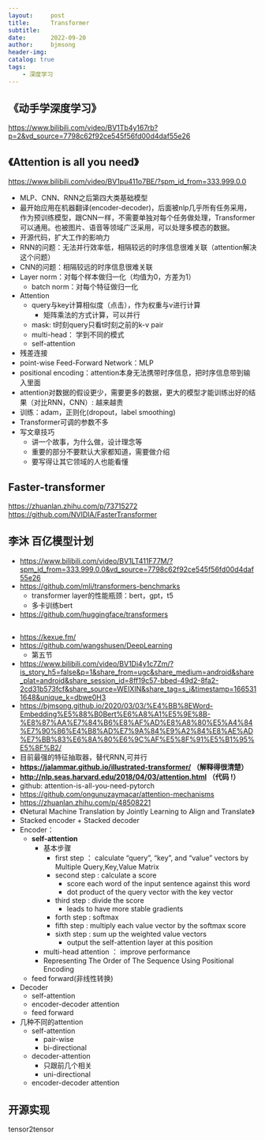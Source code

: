 ```yaml
---
layout:     post
title:      Transformer
subtitle:   
date:       2022-09-20
author:     bjmsong
header-img: 
catalog: true
tags:
    - 深度学习
---
```

## 《动手学深度学习》
https://www.bilibili.com/video/BV1Tb4y167rb?p=2&vd_source=7798c62f92ce545f56fd00d4daf55e26

## 《Attention is all you need》
https://www.bilibili.com/video/BV1pu411o7BE/?spm_id_from=333.999.0.0
- MLP、CNN、RNN之后第四大类基础模型
- 最开始应用在机器翻译(encoder-decoder)，后面被nlp几乎所有任务采用，作为预训练模型，跟CNN一样，不需要单独对每个任务做处理，Transformer可以通用。也被图片、语音等领域广泛采用，可以处理多模态的数据。
- 开源代码，扩大工作的影响力
- RNN的问题：无法并行效率低，相隔较远的时序信息很难关联（attention解决这个问题）
- CNN的问题：相隔较远的时序信息很难关联
- Layer norm：对每个样本做归一化（均值为0，方差为1）
    - batch norm：对每个特征做归一化
- Attention
    - query与key计算相似度（点击），作为权重与v进行计算
        - 矩阵乘法的方式计算，可以并行  
    - mask: t时刻query只看t时刻之前的k-v pair
    - multi-head： 学到不同的模式
    - self-attention
- 残差连接
- point-wise Feed-Forward Network：MLP
- positional encoding：attention本身无法携带时序信息，把时序信息带到输入里面
- attention对数据的假设更少，需要更多的数据，更大的模型才能训练出好的结果（对比RNN，CNN）:  越来越贵
- 训练：adam，正则化(dropout，label smoothing)
- Transformer可调的参数不多
- 写文章技巧
    - 讲一个故事，为什么做，设计理念等
    - 重要的部分不要默认大家都知道，需要做介绍
    - 要写得让其它领域的人也能看懂

## Faster-transformer
https://zhuanlan.zhihu.com/p/73715272
https://github.com/NVIDIA/FasterTransformer

## 李沐 百亿模型计划
- https://www.bilibili.com/video/BV1LT411F77M/?spm_id_from=333.999.0.0&vd_source=7798c62f92ce545f56fd00d4daf55e26
- https://github.com/mli/transformers-benchmarks
    - transformer layer的性能瓶颈：bert，gpt，t5
    - 多卡训练bert
- https://github.com/huggingface/transformers

##
- https://kexue.fm/
- https://github.com/wangshusen/DeepLearning
    - 第五节
- https://www.bilibili.com/video/BV1Di4y1c7Zm/?is_story_h5=false&p=1&share_from=ugc&share_medium=android&share_plat=android&share_session_id=8ff19c57-bbed-49d2-8fa2-2cd31b573fcf&share_source=WEIXIN&share_tag=s_i&timestamp=1665311648&unique_k=dbwe0H3
- https://bjmsong.github.io/2020/03/03/%E4%BB%8EWord-Embedding%E5%88%B0Bert%E6%A8%A1%E5%9E%8B-%E8%87%AA%E7%84%B6%E8%AF%AD%E8%A8%80%E5%A4%84%E7%90%86%E4%B8%AD%E7%9A%84%E9%A2%84%E8%AE%AD%E7%BB%83%E6%8A%80%E6%9C%AF%E5%8F%91%E5%B1%95%E5%8F%B2/
- 目前最强的特征抽取器，替代RNN,可并行
- **https://jalammar.github.io/illustrated-transformer/ （解释得很清楚）**
- **http://nlp.seas.harvard.edu/2018/04/03/attention.html （代码 !）**
- github: attention-is-all-you-need-pytorch 
- https://github.com/ongunuzaymacar/attention-mechanisms
- https://zhuanlan.zhihu.com/p/48508221
- 《Netural Machine Translation by Jointly Learning to Align and Translate》
- Stacked encoder + Stacked decoder
- Encoder：
    - **self-attention**
        - 基本步骤
            - first step ： calculate “query”, “key”, and “value” vectors by Multiple Query,Key,Value Matrix
            - second step : calculate a score 
                - score each word of the input sentence against this word
                - dot product of the query vector with the key vector
            - third step : divide the score 
                - leads to have more stable gradients
            - forth step : softmax
            - fifth step : multiply each value vector by the softmax score
            - sixth step : sum up the weighted value vectors
                -  output the self-attention layer at this position
        - multi-head attention ： improve performance
        - Representing The Order of The Sequence Using Positional Encoding 
    - feed forward(非线性转换)
- Decoder
    - self-attention
    - encoder-decoder attention
    - feed forward
- 几种不同的attention
    - self-attention
        - pair-wise
        - bi-directional
    - decoder-attention
        - 只跟前几个相关
        - uni-directional
    - encoder-decoder attention

    
## 开源实现
tensor2tensor



